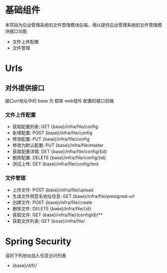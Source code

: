 # 基础组件

本项目为后台管理系统的文件管理模块后端，用以提供后台管理系统的文件管理模块接口功能

- 文件上传配置
- 文件管理

# Urls

## 对外提供接口

接口url地址中的 base 为 框架 web组件 配置的接口前缀

### 文件上传配置

- 获取配置列表: GET {base}/infra/file/config
- 新增配置: POST {base}/infra/file/config
- 修改配置: PUT {base}/infra/file/config
- 修改为默认配置: PUT {base}/infra/file/master
- 获取配置详情: GET {base}/infra/file/config/{id}
- 删除配置: DELETE {base}/infra/file/config/{id}
- 测试上传: GET {base}/infra/file/config/test

### 文件管理

- 上传文件: POST {base}/infra/file/upload
- 生成文件预签名地址信息: GET {base}/infra/file/presigned-url
- 创建文件: POST {base}/infra/file/create
- 删除文件: DELETE {base}/infra/file/{id}
- 获取文件: GET {base}/infra/file/{configId}/**
- 获取文件列表: GET {base}/infra/file/

# Spring Security

请将下列地址加入任意访问列表

- {base}/d/f/*/*

